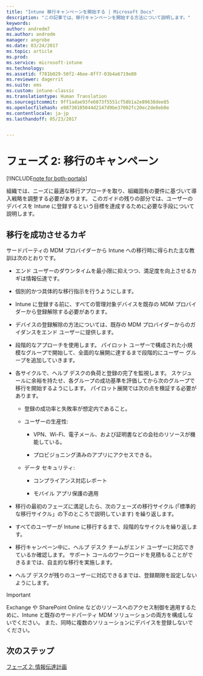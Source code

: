 ```yaml
---
title: "Intune 移行キャンペーンを開始する | Microsoft Docs"
description: "この記事では、移行キャンペーンを開始する方法について説明します。"
keywords: 
author: andredm7
ms.author: andredm
manager: angrobe
ms.date: 03/24/2017
ms.topic: article
ms.prod: 
ms.service: microsoft-intune
ms.technology: 
ms.assetid: f781b029-50f2-46ee-8ff7-03b4a6719e80
ms.reviewer: dagerrit
ms.suite: ems
ms.custom: intune-classic
ms.translationtype: Human Translation
ms.sourcegitcommit: 9ff1adae93fe6873f5551cf58b1a2e89638dee85
ms.openlocfilehash: e98730105044d2147d9be37002fc20ec2de8eb0e
ms.contentlocale: ja-jp
ms.lasthandoff: 05/23/2017


---
```


# <a name="phase-2-migration-campaign"></a>フェーズ 2: 移行のキャンペーン

[!INCLUDE[note for both-portals](../includes/note-for-both-portals.md)]

組織では、ニーズに最適な移行アプローチを取り、組織固有の要件に基づいて導入戦略を調整する必要があります。 このガイドの残りの部分では、ユーザーのデバイスを Intune に登録するという目標を達成するために必要な手段について説明します。

## <a name="keys-to-a-successful-migration"></a>移行を成功させるカギ

サードパーティの MDM プロバイダーから Intune への移行時に得られた主な教訓は次のとおりです。

-   エンド ユーザーのダウンタイムを最小限に抑えつつ、満足度を向上させるカギは情報伝達です。

-   個別的かつ具体的な移行指示を行うようにします。

-   Intune に登録する前に、すべての管理対象デバイスを既存の MDM プロバイダーから登録解除する必要があります。

-   デバイスの登録解除の方法については、既存の MDM プロバイダーからのガイダンスをエンド ユーザーに提供します。

-   段階的なアプローチを使用します。 パイロット ユーザーで構成された小規模なグループで開始して、全面的な展開に達するまで段階的にユーザー グループを追加していきます。

-   各サイクルで、ヘルプ デスクの負荷と登録の完了を監視します。 スケジュールに余裕を持たせ、各グループの成功基準を評価してから次のグループで移行を開始するようにします。 パイロット展開では次の点を検証する必要があります。

    -   登録の成功率と失敗率が想定内であること。

    -   ユーザーの生産性:

        -   VPN、Wi-Fi、電子メール、および証明書などの会社のリソースが機能している。

        -   プロビジョニング済みのアプリにアクセスできる。

    -   データ セキュリティ:

        -   コンプライアンス対応レポート

        -   モバイル アプリ保護の適用

-   移行の最初のフェーズに満足したら、次のフェーズの移行サイクル (「標準的な移行サイクル」の下のところで説明しています) を繰り返します。

-   すべてのユーザーが Intune に移行するまで、段階的なサイクルを繰り返します。

-   移行キャンペーン中に、ヘルプ デスク チームがエンド ユーザーに対応できているか確認します。 サポート コールのワークロードを見積もることができるまでは、自主的な移行を実施します。

-   ヘルプ デスクが残りのユーザーに対応できるまでは、登録期限を設定しないようにします。

> [!IMPORTANT] 
> Exchange や SharePoint Online などのリソースへのアクセス制御を適用するために、Intune と既存のサードパーティ MDM ソリューションの両方を構成しないでください。 また、同時に複数のソリューションにデバイスを登録しないでください。

## <a name="next-steps"></a>次のステップ

[フェーズ 2: 情報伝達計画](/intune-classic/plan-design/migration-phase2-communication-plan)

